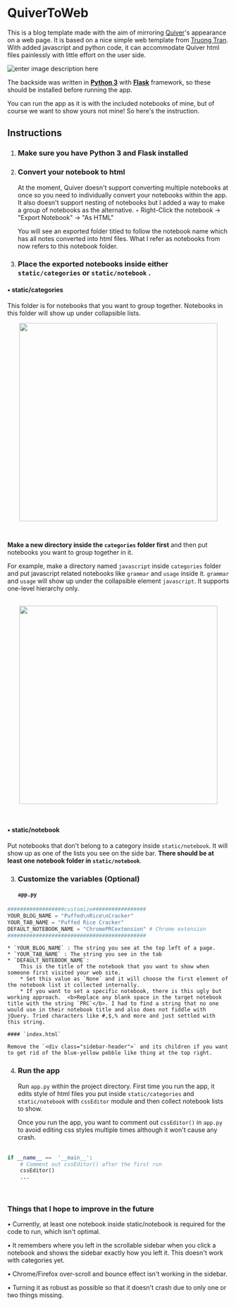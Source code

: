 <h1>QuiverToWeb</h1>


This is a blog template made with the aim of mirroring [Quiver](https://happenapps.com)'s appearance on a web page. It is based on a nice simple web template from [Truong Tran](https://codepen.io/truongtx-ccvn/pen/qLXGKV). With added javascript and python code, it can accommodate Quiver html files painlessly with little effort on the user side.

![enter image description here](https://i.imgur.com/FLkHTu0.gif)

The backside was written in <b>[Python 3](https://www.python.org/downloads/)</b> with <b>[Flask](http://flask.palletsprojects.com/en/1.1.x/installation/#install-flask)</b> framework, so these should be installed before running the app. 

You can run the app as it is with the included notebooks of mine, but of course we want to show yours not mine! So here's the instruction.

<h2>Instructions</h2>
  
1. ### Make sure you have Python 3 and Flask installed  

2. ### Convert your notebook to html  

	At the moment, Quiver doesn't support converting multiple notebooks at once so you need to individually convert your notebooks within the app. It also doesn't support nesting of notebooks but I added a way to make a group of notebooks as the alternative.
◦ Right-Click the notebook → "Export Notebook" → "As HTML" <br /> 

	You will see an exported folder titled to follow the notebook name which has all notes converted into html files. What I refer as notebooks from now refers to this notebook folder.
  
3. ### Place the exported notebooks inside either `static/categories` or `static/notebook` .<br/>

<h4>• static/categories</h4>
	
This folder is for notebooks that you want to group together. Notebooks in this folder will show up under collapsible lists.
<p align="center">
<img src="https://i.imgur.com/6qiROvQ.gif" width="450" align="center"></p><br />	

<b>Make a new directory inside the `categories` folder first</b> and then put notebooks you want to group together in it.

For example, make a directory named `javascript` inside `categories` folder and put javascript related notebooks like `grammar` and `usage` inside it.  `grammar` and `usage` will show up under the collapsible element `javascript`. It supports one-level hierarchy only.<br /><br />

<p align="center">
<img src="https://i.imgur.com/3qAb98d.png" width="450" align="center"></img>
</p><br />

<h4>• static/notebook</h4>

Put notebooks that don't belong to a category inside `static/notebook`. It will show up as one of the lists you see on the side bar. <b>There should be at least one notebook folder in `static/notebook`</b>.
  
3. ### Customize the variables (Optional)
	#### `app.py`
	
```python
##################customize#################
YOUR_BLOG_NAME = "Puffed\nRice\nCracker"
YOUR_TAB_NAME = "Puffed Rice Cracker"
DEFAULT_NOTEBOOK_NAME = "ChromePRCextension" # Chrome extension
############################################
```	

	* `YOUR_BLOG_NAME` : The string you see at the top left of a page. 
	* `YOUR_TAB_NAME` : The string you see in the tab
	* `DEFAULT_NOTEBOOK_NAME`:
		This is the title of the notebook that you want to show when someone first visited your web site. 
        * Set this value as `None` and it will choose the first element of the notebook list it collected internally. 
        * If you want to set a specific notebook, there is this ugly but working approach.  <b>Replace any blank space in the target notebook title with the string `PRC`</b>. I had to find a string that no one would use in their notebook title and also does not fiddle with jQuery. Tried characters like #,$,% and more and just settled with this string.

	#### `index.html`
    
    Remove the `<div class="sidebar-header">` and its children if you want to get rid of the blue-yellow pebble like thing at the top right.
  
4. ### Run the app  

	Run `app.py` within the project directory. First time you run the app, it edits style of html files you put inside `static/categories` and `static/notebook` with `cssEditor` module and then collect notebook lists to show. 

	Once you run the app, you want to comment out  `cssEditor()`   in `app.py` to avoid editing css styles multiple times although it won't cause any crash.<br /><br />

```python
if __name__ ==  '__main__':
	# Comment out cssEditor() after the first run
	cssEditor()
	...
```
<br />

### Things that I hope to improve in the future

<p>• Currently, at least one notebook inside static/notebook is required for the code to run, which isn't optimal.</p>
<p>
• It remembers where you left in the scrollable sidebar when you click a notebook and shows the sidebar exactly how you left it. This doesn't work with categories yet. </p>
<p>• Chrome/Firefox over-scroll and bounce effect isn't working in the sidebar.
</p>
<p>• Turning it as robust as possible so that it doesn't crash due to only one or two things missing.  </p>


